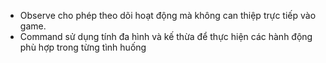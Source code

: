 - Observe cho phép theo dõi hoạt động mà không can thiệp trực tiếp vào game.
- Command sử dụng tính đa hình và kế thừa để thực hiện các hành động phù hợp trong từng tình huống